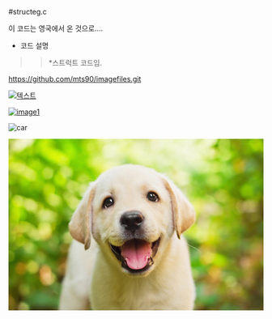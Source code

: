 #structeg.c

이 코드는 영국에서 온 것으로....

+ 코드 설명
>> *스트럭트 코드임.

https://github.com/mts90/imagefiles.git


[![텍스트](http://cfile24.uf.tistory.com/image/2444873B57E257821FA2AE)](https://unity3d.com/kr)

[![image1](https://user-images.githubusercontent.com/13655606/39234556-92dcc8dc-48ae-11e8-92d2-3ff13a527b48.jpg)](https://blog.naver.com/mts90/221261220851)

![car](https://user-images.githubusercontent.com/13655606/39234606-ae521c2a-48ae-11e8-86c7-c336d1830f5a.jpg)

[![image1](https://github.com/mts90/imagefiles/blob/master/image1.jpg)](https://blog.naver.com/mts90/221261220851)

